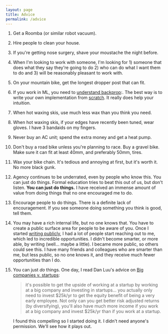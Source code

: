```yaml
---
layout: page
title: Advice
permalink: /advice
---
```


1. Get a Roomba (or similar robot vacuum).
2. Hire people to clean your house.
3. If you're getting nose surgery, shave your moustache the night before.
4. When I'm looking to work with someone, I'm looking for 1) someone that does what they say they're going to do 2) who can do what I want them to do and 3) will be reasonably pleasant to work with. 
5. On your mountain bike, get the longest dropper post that can fit.
6.  If you work in ML, you need to [understand backprop](https://karpathy.medium.com/yes-you-should-understand-backprop-e2f06eab496b):. The best way is to write your own implementation from [scratch](https://colab.research.google.com/drive/1KDSJKhZDd5fdbnLTalPKcjS_IDu0Q968#scrollTo=XmS23jQ5U7Nw). It really does help your intuition.
7. When hot waxing skis, use much less wax than you think you need.
8. When hot waxing skis, if your edges have recently been tuned, wear gloves. I have 3 bandaids on my fingers.
9. Never buy an AC unit; spend the extra money and get a heat pump.
10. Don't buy a road bike unless you're planning to race. Buy a gravel bike. Make sure it can fit at least 40mm, and preferably 50mm, tires.
11. Wax your bike chain. It's tedious and annoying at first, but it's worth it. No more black gunk.
12. Agency continues to be underrated, even by people who know this. You can just do things. Formal education tries to beat this out of us, but don't listen. **You can just do things.** I have received an immense amount of value from doing things that no one encouraged me to do.
13. Encourage people to do things. There is a definite lack of encouragement. If you see someone doing something you think is good, tell them.
14. You may have a rich internal life, but no one knows that. You have to create a public surface area for people to be aware of you. Once I started [writing publicly](https://www.artfintel.com/), I had a lot of people start reaching out to me, which led to incredible opportunities. I didn't become smarter, or more able, by writing (well... maybe a little). I became more public, so others could see this. I have many friends and colleagues who are smarter than me, but less public, so no one knows it, and they receive much fewer opportunities than I do.
15. You can just *do* things. One day, I read Dan Luu's advice on [Big companies v. startups](https://danluu.com/startup-tradeoffs/):
    > it's possible to get the upside of working at a startup by working at a big company and investing in startups... you actually only need to invest $25k/yr to get the equity benefit of being a very early employee. Not only can you get better risk adjusted returns (by diversifying), you'll also have much more income if you work at a big company and invest $25k/yr than if you work at a startup.
    
    I found this compelling so I started doing it. I didn't need anyone's permission. We'll see how it plays out.
